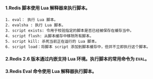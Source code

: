 #### 1.Redis 脚本使用 Lua 解释器来执行脚本。
```
1. eval： 执行 Lua 脚本。
2. evalsha : 执行 Lua 脚本。
3. script exists: 令用于校验指定的脚本是否已经被保存在缓存当中。
4. script flush: 从脚本缓存中移除所有脚本。
5. script kill: 杀死当前正在运行的 Lua 脚本。
6. script load：将脚本 script 添加到脚本缓存中，但并不立即执行这个脚本。
```
#### 2.Redis 2.6 版本通过内嵌支持 Lua 环境。执行脚本的常用命令为 `EVAL`。
#### 3.Redis Eval 命令使用 Lua 解释器执行脚本。


